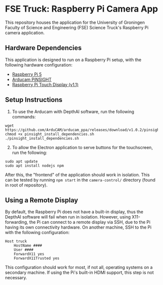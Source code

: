 # FSE Truck: Raspberry Pi Camera App

This repository houses the application for the University of Groningen Faculty of Science and Engineering (FSE) Science Truck's Raspberry Pi camera application.

## Hardware Dependencies

This application is designed to run on a Raspberry Pi setup, with the following hardware configuration:

- [Raspberry Pi 5](https://www.raspberrypi.com/documentation/)
- [Arducam PiNSIGHT](https://docs.arducam.com/Raspberry-Pi-Camera/Arducam-PiVistation/Vision-AI-Kit/Arducam-PiNSight/)
- [Raspberry Pi Touch Display (v1.1)](https://www.raspberrypi.com/documentation/accessories/display.html)

## Setup Instructions

1. To use the Arducam with DepthAI software, run the following commands:

```
wget https://github.com/ArduCAM/arducam_ppa/releases/download/v1.0.2/pinsight_install_dependencies.sh
chmod +x pinsight_install_dependencies.sh
./pinsight_install_dependencies.sh
```

2. To allow the Electron application to serve buttons for the touchscreen, run the following:
```
sudo apt update
sudo apt install nodejs npm
```

After this, the "frontend" of the application should work in isolation. This can be tested by running `npm start` in the `camera-control/` directory (found in root of repository).

## Using a Remote Display

By default, the Raspberry Pi does not have a built-in display, thus the DepthAI software will fail when run in isolation. However, using X11-forwarding, the Pi can connect to a remote display via SSH, due to the Pi having its own connectivity hardware. On another machine, SSH to the Pi with the following configuration:

```
Host truck
    HostName ####
    User ####
    ForwardX11 yes
    ForwardX11Trusted yes
```

This configuration should work for most, if not all, operating systems on a secondary machine. If using the Pi's built-in HDMI support, this step is not necessary.
